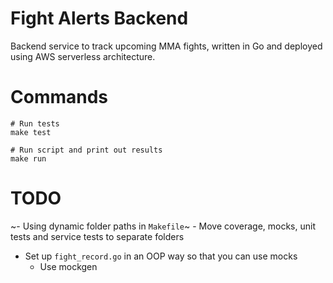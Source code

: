# Fight Alerts Backend

Backend service to track upcoming MMA fights, written in Go and deployed using AWS serverless architecture.

# Commands

```
# Run tests
make test

# Run script and print out results
make run
```

# TODO
~- Using dynamic folder paths in `Makefile`~
    - Move coverage, mocks, unit tests and service tests to separate folders
- Set up `fight_record.go` in an OOP way so that you can use mocks 
    - Use mockgen